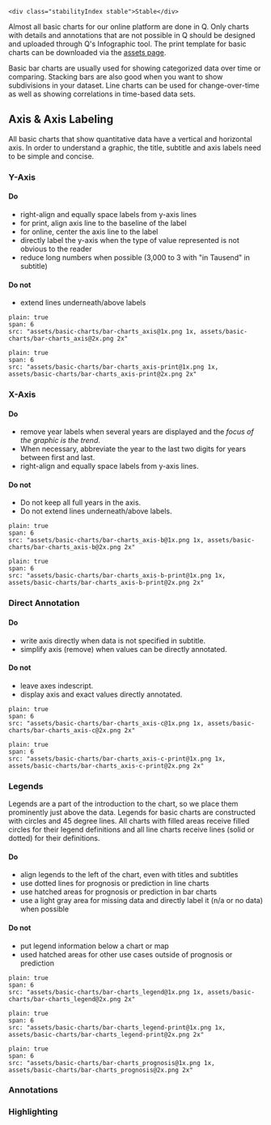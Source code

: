 ```html|span-1,no-source,plain
<div class="stabilityIndex stable">Stable</div>
```

Almost all basic charts for our online platform are done in Q. Only charts with details and annotations that are not possible in Q should be designed and uploaded through Q's Infographic tool. The print template for basic charts can be downloaded via the [assets page](assets).

Basic bar charts are usually used for showing categorized data over time or comparing. Stacking bars are also good when you want to show subdivisions in your dataset. Line charts can be used for change-over-time as well as showing correlations in time-based data sets.

## Axis & Axis Labeling
All basic charts that show quantitative data have a vertical and horizontal axis. In order to understand a graphic, the title, subtitle and axis labels need to be simple and concise.

### Y-Axis

#### Do
- right-align and equally space labels from y-axis lines
- for print, align axis line to the baseline of the label
- for online, center the axis line to the label
- directly label the y-axis when the type of value represented is not obvious to the reader
- reduce long numbers when possible (3,000 to 3 with "in Tausend" in subtitle)

#### Do not
- extend lines underneath/above labels

```image
plain: true
span: 6
src: "assets/basic-charts/bar-charts_axis@1x.png 1x, assets/basic-charts/bar-charts_axis@2x.png 2x"
```
```image
plain: true
span: 6
src: "assets/basic-charts/bar-charts_axis-print@1x.png 1x, assets/basic-charts/bar-charts_axis-print@2x.png 2x"
```
### X-Axis

#### Do
- remove year labels when several years are displayed and the *focus of the graphic is the trend*.
- When necessary, abbreviate the year to the last two digits for years between first and last.
- right-align and equally space labels from y-axis lines.

#### Do not
- Do not keep all full years in the axis.
- Do not extend lines underneath/above labels.

```image
plain: true
span: 6
src: "assets/basic-charts/bar-charts_axis-b@1x.png 1x, assets/basic-charts/bar-charts_axis-b@2x.png 2x"
```
```image
plain: true
span: 6
src: "assets/basic-charts/bar-charts_axis-b-print@1x.png 1x, assets/basic-charts/bar-charts_axis-b-print@2x.png 2x"
```

### Direct Annotation

#### Do
- write axis directly when data is not specified in subtitle.
- simplify axis (remove) when values can be directly annotated.

#### Do not
- leave axes indescript.
- display axis and exact values directly annotated.

```image
plain: true
span: 6
src: "assets/basic-charts/bar-charts_axis-c@1x.png 1x, assets/basic-charts/bar-charts_axis-c@2x.png 2x"
```
```image
plain: true
span: 6
src: "assets/basic-charts/bar-charts_axis-c-print@1x.png 1x, assets/basic-charts/bar-charts_axis-c-print@2x.png 2x"
```

### Legends
Legends are a part of the introduction to the chart, so we place them prominently just above the data. Legends for basic charts are constructed with circles and 45 degree lines. All charts with filled areas receive filled circles for their legend definitions and all line charts receive lines (solid or dotted) for their definitions.
#### Do
- align legends to the left of the chart, even with titles and subtitles
- use dotted lines for prognosis or prediction in line charts
- use hatched areas for prognosis or prediction in bar charts
- use a light gray area for missing data and directly label it (n/a or no data) when possible

#### Do not
- put legend information below a chart or map
- used hatched areas for other use cases outside of prognosis or prediction

```image
plain: true
span: 6
src: "assets/basic-charts/bar-charts_legend@1x.png 1x, assets/basic-charts/bar-charts_legend@2x.png 2x"
```
```image
plain: true
span: 6
src: "assets/basic-charts/bar-charts_legend-print@1x.png 1x, assets/basic-charts/bar-charts_legend-print@2x.png 2x"
```
```image
plain: true
span: 6
src: "assets/basic-charts/bar-charts_prognosis@1x.png 1x, assets/basic-charts/bar-charts_prognosis@2x.png 2x"
```
### Annotations


### Highlighting
